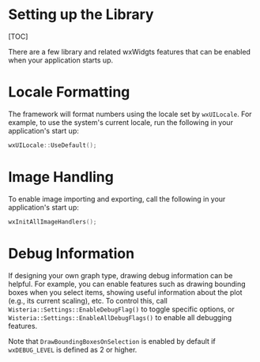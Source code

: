 Setting up the Library
=============================
[TOC]

There are a few library and related wxWidgts features that can be enabled when your application starts up.

Locale Formatting
=============================

The framework will format numbers using the locale set by `wxUILocale`. For example, to use the
system's current locale, run the following in your application's start up:

```cpp
wxUILocale::UseDefault();
```

Image Handling
=============================

To enable image importing and exporting, call the following in your application's start up:

```cpp
wxInitAllImageHandlers();
```

Debug Information
=============================

If designing your own graph type, drawing debug information can be helpful. For example, you can
enable features such as drawing bounding boxes when you select items, showing useful information
about the plot (e.g., its current scaling), etc. To control this, call
`Wisteria::Settings::EnableDebugFlag()` to toggle specific options, or
`Wisteria::Settings::EnableAllDebugFlags()` to enable all debugging features.

Note that `DrawBoundingBoxesOnSelection` is enabled by default if `wxDEBUG_LEVEL` is defined as 2 or higher. 